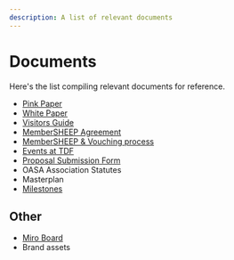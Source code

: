 ```yaml
---
description: A list of relevant documents
---
```


# Documents

Here's the list compiling relevant documents for reference.

- [Pink Paper](https://docs.google.com/document/d/177JkHCy0AhplsaEEYpFHBsiI6d4uLk0TgURSKfBIewE/mobilebasic#h.slung3isnj8q)
- [White Paper](https://docs.google.com/document/d/12DZovTtv3upFhDgRQuDj6pazV87MRv_I8PLnVxJufFQ/edit)
- [Visitors Guide](https://docs.google.com/document/d/198vWYEQCC1lELQa8f76Jcw3l3UDiPcBKt04PGFKnUvg/edit)
- [MemberSHEEP Agreement](https://docs.google.com/document/d/1JURqf5qN71gQTMqFnCWYtNwbJCpHxHMu3nRXkfnpGZg/edit)
- [MemberSHEEP & Vouching process](https://docs.google.com/document/d/1bvRoYjUjQmu3mfNMAlCE0e4T6A5Rgzt7CFI1i4zT0MA/edit#heading=h.l3qvg3wmgac1)
- [Events at TDF](https://docs.google.com/document/d/1AKn_CGTunofByyTJpQOSg-rRzANQNqRSZx29NhLp7-8/edit)
- [Proposal Submission Form](https://airtable.com/appp0VVDL6AhBFoLE/tbl4ESboRTyZXxb3d/viwZsqpsStswJszQy/recBATTEyuKFVZs0h?blocks=hide)
- OASA Association Statutes
- Masterplan 
- [Milestones](https://traditionaldreamfactory.com/welcome#milestones)

## Other
- [Miro Board](https://miro.com/app/board/o9J_loW09uE=/)
- Brand assets